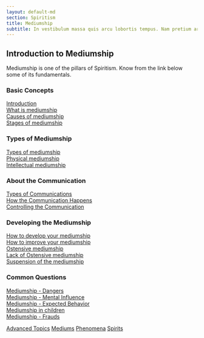 ```yaml
---
layout: default-md
section: Spiritism
title: Mediumship
subtitle: In vestibulum massa quis arcu lobortis tempus. Nam pretium arcu in odio vulputate luctus.
---
```


## Introduction to Mediumship
Mediumship is one of the pillars of Spiritism. Know from the link below some of its fundamentals.  

### Basic Concepts
[Introduction](intro)  
[What is mediumship](about)  
[Causes of mediumship](causes)  
[Stages of mediumship](stages)  

### Types of Mediumship
[Types of mediumship](types)  
[Physical mediumship](physical)  
[Intellectual mediumship](intellectual)  

### About the Communication
[Types of Communications](types-of-communications)  
[How the Communication Happens](communication)  
[Controlling the Communication](communication-control)  

### Developing the Mediumship
[How to develop your mediumship](how-to-develop)  
[How to improve your mediumship](how-to-improve)  
[Ostensive mediumship](ostensive)  
[Lack of Ostensive mediumship](lack-of)  
[Suspension of the mediumship](suspension)


### Common Questions
[Mediumship - Dangers](dangers)  
[Mediumship - Mental Influence](mental-influence)  
[Mediumship - Expected Behavior](behavior)  
[Mediumship in children](mediumship-children)  
[Mediumship - Frauds](fraud)  





<a href="../advanced" class="button special">Advanced Topics</a>
<a href="../mediums" class="button">Mediums</a>
<a href="../phenomena" class="button">Phenomena</a>
<a href="../spirits" class="button">Spirits</a>
